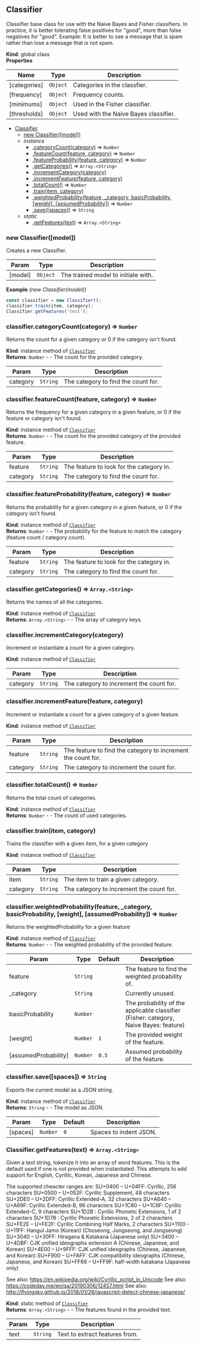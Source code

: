 <a name="Classifier"></a>

## Classifier
Classifier base class for use with the Naive Bayes and Fisher classifiers.
In practice, it is better tolerating false positives for "good", more than false negatives for "good".
Example: It is better to see a message that is spam rather than lose a message that is not spam.

**Kind**: global class  
**Properties**

| Name | Type | Description |
| --- | --- | --- |
| [categories] | <code>Object</code> | Categories in the classfier. |
| [frequency] | <code>Object</code> | Frequency counts. |
| [minimums] | <code>Object</code> | Used in the Fisher classifier. |
| [thresholds] | <code>Object</code> | Used with the Naive Bayes classifier. |


* [Classifier](#Classifier)
    * [new Classifier([model])](#new_Classifier_new)
    * _instance_
        * [.categoryCount(category)](#Classifier+categoryCount) ⇒ <code>Number</code>
        * [.featureCount(feature, category)](#Classifier+featureCount) ⇒ <code>Number</code>
        * [.featureProbability(feature, category)](#Classifier+featureProbability) ⇒ <code>Number</code>
        * [.getCategories()](#Classifier+getCategories) ⇒ <code>Array.&lt;String&gt;</code>
        * [.incrementCategory(category)](#Classifier+incrementCategory)
        * [.incrementFeature(feature, category)](#Classifier+incrementFeature)
        * [.totalCount()](#Classifier+totalCount) ⇒ <code>Number</code>
        * [.train(item, category)](#Classifier+train)
        * [.weightedProbability(feature, _category, basicProbability, [weight], [assumedProbability])](#Classifier+weightedProbability) ⇒ <code>Number</code>
        * [.save([spaces])](#Classifier+save) ⇒ <code>String</code>
    * _static_
        * [.getFeatures(text)](#Classifier.getFeatures) ⇒ <code>Array.&lt;String&gt;</code>

<a name="new_Classifier_new"></a>

### new Classifier([model])
Creates a new Classifier.


| Param | Type | Description |
| --- | --- | --- |
| [model] | <code>Object</code> | The trained model to initiate with. |

**Example** *(new Classifier(model))*  
```js
const classifier = new Classifier();
classifier.train(item, category);
Classifier.getFeatures('test');
```
<a name="Classifier+categoryCount"></a>

### classifier.categoryCount(category) ⇒ <code>Number</code>
Returns the count for a given category or 0 if the category isn't found.

**Kind**: instance method of [<code>Classifier</code>](#Classifier)  
**Returns**: <code>Number</code> - - The count for the provided category.  

| Param | Type | Description |
| --- | --- | --- |
| category | <code>String</code> | The category to find the count for. |

<a name="Classifier+featureCount"></a>

### classifier.featureCount(feature, category) ⇒ <code>Number</code>
Returns the frequency for a given category in a given feature, or 0 if the feature or category isn't found.

**Kind**: instance method of [<code>Classifier</code>](#Classifier)  
**Returns**: <code>Number</code> - - The count for the provided category of the provided feature.  

| Param | Type | Description |
| --- | --- | --- |
| feature | <code>String</code> | The feature to look for the category in. |
| category | <code>String</code> | The category to find the count for. |

<a name="Classifier+featureProbability"></a>

### classifier.featureProbability(feature, category) ⇒ <code>Number</code>
Returns the probability for a given category in a given feature, or 0 if the category isn't found.

**Kind**: instance method of [<code>Classifier</code>](#Classifier)  
**Returns**: <code>Number</code> - - The probability for the feature to match the category (feature count / category count).  

| Param | Type | Description |
| --- | --- | --- |
| feature | <code>String</code> | The feature to look for the category in. |
| category | <code>String</code> | The category to find the count for. |

<a name="Classifier+getCategories"></a>

### classifier.getCategories() ⇒ <code>Array.&lt;String&gt;</code>
Returns the names of all the categories.

**Kind**: instance method of [<code>Classifier</code>](#Classifier)  
**Returns**: <code>Array.&lt;String&gt;</code> - - The array of category keys.  
<a name="Classifier+incrementCategory"></a>

### classifier.incrementCategory(category)
Increment or instantiate a count for a given category.

**Kind**: instance method of [<code>Classifier</code>](#Classifier)  

| Param | Type | Description |
| --- | --- | --- |
| category | <code>String</code> | The category to increment the count for. |

<a name="Classifier+incrementFeature"></a>

### classifier.incrementFeature(feature, category)
Increment or instantiate a count for a given category of a given feature.

**Kind**: instance method of [<code>Classifier</code>](#Classifier)  

| Param | Type | Description |
| --- | --- | --- |
| feature | <code>String</code> | The feature to find the category to increment the count for. |
| category | <code>String</code> | The category to increment the count for. |

<a name="Classifier+totalCount"></a>

### classifier.totalCount() ⇒ <code>Number</code>
Returns the total count of categories.

**Kind**: instance method of [<code>Classifier</code>](#Classifier)  
**Returns**: <code>Number</code> - - The count of used categories.  
<a name="Classifier+train"></a>

### classifier.train(item, category)
Trains the classifier with a given item, for a given category

**Kind**: instance method of [<code>Classifier</code>](#Classifier)  

| Param | Type | Description |
| --- | --- | --- |
| item | <code>String</code> | The item to train a given category. |
| category | <code>String</code> | The category to increment the count for. |

<a name="Classifier+weightedProbability"></a>

### classifier.weightedProbability(feature, _category, basicProbability, [weight], [assumedProbability]) ⇒ <code>Number</code>
Returns the weightedProbability for a given feature

**Kind**: instance method of [<code>Classifier</code>](#Classifier)  
**Returns**: <code>Number</code> - - The weighted probability of the provided feature.  

| Param | Type | Default | Description |
| --- | --- | --- | --- |
| feature | <code>String</code> |  | The feature to find the weighted probability of. |
| _category | <code>String</code> |  | Currently unused. |
| basicProbability | <code>Number</code> |  | The probability of the applicable classifier (Fisher: category, Naive Bayes: feature) |
| [weight] | <code>Number</code> | <code>1</code> | The provided weight of the feature. |
| [assumedProbability] | <code>Number</code> | <code>0.5</code> | Assumed probability of the feature. |

<a name="Classifier+save"></a>

### classifier.save([spaces]) ⇒ <code>String</code>
Exports the current model as a JSON string.

**Kind**: instance method of [<code>Classifier</code>](#Classifier)  
**Returns**: <code>String</code> - - The model as JSON.  

| Param | Type | Default | Description |
| --- | --- | --- | --- |
| [spaces] | <code>Number</code> | <code>0</code> | Spaces to indent JSON. |

<a name="Classifier.getFeatures"></a>

### Classifier.getFeatures(text) ⇒ <code>Array.&lt;String&gt;</code>
Given a text string, tokenize it into an array of word features.
This is the default used if one is not provided when instantiated.
This attempts to add support for English, Cyrillic, Korean, Japanese and Chinese.

The supported cheacter ranges are:
SU+0400 – U+04FF: Cyrillic, 256 characters
SU+0500 – U+052F: Cyrillic Supplement, 48 characters
SU+2DE0 – U+2DFF: Cyrillic Extended-A, 32 characters
SU+A640 – U+A69F: Cyrillic Extended-B, 96 characters
SU+1C80 – U+1C8F: Cyrillic Extended-C, 9 characters
SU+1D2B         : Cyrillic Phonetic Extensions, 1 of 2 characters
SU+1D78         : Cyrillic Phonetic Extensions, 2 of 2 characters
SU+FE2E – U+FE2F: Cyrillic Combining Half Marks, 2 characters
SU+1100 - U+11FF: Hangul Jamo (Korean) (Choseong, Jungseong, and Jongseong)
SU+3040 – U+30FF: Hiragana & Katakana (Japanese only)
SU+3400 – U+4DBF: CJK unified ideographs extension A (Chinese, Japanese, and Korean)
SU+4E00 – U+9FFF: CJK unified ideographs (Chinese, Japanese, and Korean)
SU+F900 – U+FAFF: CJK compatibility ideographs (Chinese, Japanese, and Korean)
SU+FF66 – U+FF9F: half-width katakana (Japanese only)

See also: https://en.wikipedia.org/wiki/Cyrillic_script_in_Unicode
See also: https://codeday.me/en/qa/20190306/12457.html
See also: http://flyingsky.github.io/2018/01/26/javascript-detect-chinese-japanese/

**Kind**: static method of [<code>Classifier</code>](#Classifier)  
**Returns**: <code>Array.&lt;String&gt;</code> - - The features found in the provided text.  

| Param | Type | Description |
| --- | --- | --- |
| text | <code>String</code> | Text to extract features from. |

